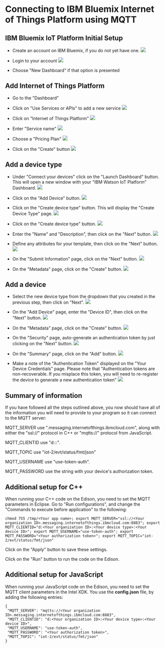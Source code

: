 # Connecting to IBM Bluemix Internet of Things Platform using MQTT

## IBM Bluemix IoT Platform Initial Setup

- Create an account on IBM Bluemix, if you do not yet have one.
![](https://github.com/hybridgroup/intel-iot-examples-mqtt/blob/master/images/ibm-bluemix/ibm-create-account.png)

- Login to your account
![](https://github.com/hybridgroup/intel-iot-examples-mqtt/blob/master/images/ibm-bluemix/ibm-login.png)

- Choose "New Dashboard" if that option is presented

## Add Internet of Things Platform

- Go to the "Dashboard"
- Click on "Use Services or APIs" to add a new service
![](https://github.com/hybridgroup/intel-iot-examples-mqtt/blob/master/images/ibm-bluemix/ibm-use-service-api.png)

- Click on "Internet of Things Platform"
![](https://github.com/hybridgroup/intel-iot-examples-mqtt/blob/master/images/ibm-bluemix/ibm-internet-of-things-platform.png)

- Enter "Service name"
![](https://github.com/hybridgroup/intel-iot-examples-mqtt/blob/master/images/ibm-bluemix/ibm-service-name.png)

- Choose a "Pricing Plan"
![](https://github.com/hybridgroup/intel-iot-examples-mqtt/blob/master/images/ibm-bluemix/ibm-pricing-plan.png)

- Click on the "Create" button
![](https://github.com/hybridgroup/intel-iot-examples-mqtt/blob/master/images/ibm-bluemix/ibm-hit-create.png)

## Add a device type

- Under "Connect your devices" click on the "Launch Dashboard" button. This will open a new window with your "IBM Watson IoT Platform" Dashboard.
![](https://github.com/hybridgroup/intel-iot-examples-mqtt/blob/master/images/ibm-bluemix/ibm-connect-launch.png)

- Click on the "Add Device" button.
![](https://github.com/hybridgroup/intel-iot-examples-mqtt/blob/master/images/ibm-bluemix/ibm-add-device-click.png)

- Click on the "Create device type" button. This will display the "Create Device Type" page.
![](https://github.com/hybridgroup/intel-iot-examples-mqtt/blob/master/images/ibm-bluemix/ibm-create-device-type.png)

- Click on the "Create device type" button.
![](https://github.com/hybridgroup/intel-iot-examples-mqtt/blob/master/images/ibm-bluemix/ibm-create-device-type2.png)

- Enter the "Name" and "Description", then click on the "Next" button.
![](https://github.com/hybridgroup/intel-iot-examples-mqtt/blob/master/images/ibm-bluemix/ibm-name-description.png)

- Define any attributes for your template, then click on the "Next" button.
![](https://github.com/hybridgroup/intel-iot-examples-mqtt/blob/master/images/ibm-bluemix/ibm-define-temp.png)

- On the "Submit Information" page, click on the "Next" button.
![](https://github.com/hybridgroup/intel-iot-examples-mqtt/blob/master/images/ibm-bluemix/ibm-submit.png)

- On the "Metadata" page, click on the "Create" button.
![](https://github.com/hybridgroup/intel-iot-examples-mqtt/blob/master/images/ibm-bluemix/ibm-meta.png)

## Add a device

- Select the new device type from the dropdown that you created in the previous step, then click on "Next".
![](https://github.com/hybridgroup/intel-iot-examples-mqtt/blob/master/images/ibm-bluemix/ibm-add-device-2.png)

- On the "Add Device" page, enter the "Device ID", then click on the "Next" button.
![](https://github.com/hybridgroup/intel-iot-examples-mqtt/blob/master/images/ibm-bluemix/ibm-device-id.png)

- On the "Metadata" page, click on the "Create" button.
![](https://github.com/hybridgroup/intel-iot-examples-mqtt/blob/master/images/ibm-bluemix/ibm-meta2.png)

- On the "Security" page, auto-generate an authentication token by just clicking on the "Next" button.
![](https://github.com/hybridgroup/intel-iot-examples-mqtt/blob/master/images/ibm-bluemix/ibm-sec-autogen.png)

- On the "Summary" page, click on the "Add" button.
![](https://github.com/hybridgroup/intel-iot-examples-mqtt/blob/master/images/ibm-bluemix/ibm-final-add.png)

- Make a note of the "Authentication Token" displayed on the "Your Device Credentials" page. Please note that "Authentication tokens are non-recoverable. If you misplace this token, you will need to re-register the device to generate a new authentication token"
![](https://github.com/hybridgroup/intel-iot-examples-mqtt/blob/master/images/ibm-bluemix/ibm-dont-lose-info.png)

## Summary of information

If you have followed all the steps outlined above, you now should have all of the information you will need to provide to your program so it can connect to the MQTT server:

MQTT_SERVER use "<Your organization ID>.messaging.internetofthings.ibmcloud.com", along with either the "ssl://" protocol in C++ or "mqtts://" protocol from JavaScript.

MQTT_CLIENTID use "d:<Your organization ID>:<Your device type>:<Your device ID>".

MQTT_TOPIC use "iot-2/evt/status/fmt/json"

MQTT_USERNAME use "use-token-auth".

MQTT_PASSWORD use the string with your device's authorization token.

## Additional setup for C++

When running your C++ code on the Edison, you need to set the MQTT parameters in Eclipse. Go to "Run configurations", and change the "Commands to execute before application" to the following:

```
chmod 755 /tmp/<Your app name>; export MQTT_SERVER="ssl://<Your organization ID>.messaging.internetofthings.ibmcloud.com:8883"; export MQTT_CLIENTID="d:<Your organization ID>:<Your device type>:<Your device ID>"; export MQTT_USERNAME="use-token-auth"; export MQTT_PASSWORD="<Your authorization token>"; export MQTT_TOPIC="iot-2/evt/status/fmt/json"
```

Click on the "Apply" button to save these settings.

Click on the "Run" button to run the code on the Edison.

## Additional setup for JavaScript

When running your JavaScript code on the Edison, you need to set the MQTT client parameters in the Intel XDK. You use the **config.json** file, by adding the following entries:

```
{
 "MQTT_SERVER": "mqtts://<Your organization ID>.messaging.internetofthings.ibmcloud.com:8883",
 "MQTT_CLIENTID": "d:<Your organization ID>:<Your device type>:<Your device ID>",
 "MQTT_USERNAME": "use-token-auth",
 "MQTT_PASSWORD": "<Your authorization token>",
 "MQTT_TOPIC": "iot-2/evt/status/fmt/json"
}
```
